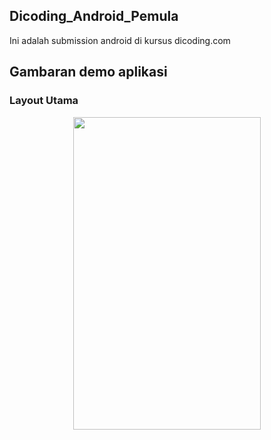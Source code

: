 ## Dicoding_Android_Pemula
Ini adalah submission android di kursus dicoding.com

## Gambaran demo aplikasi

### Layout Utama

<p align="center"><img src="https://i.postimg.cc/sx3CBDfz/Screenshot-2019-09-23-21-30-43-22.png" width="300px" height="500px"></p>
